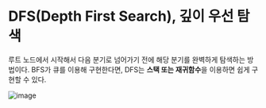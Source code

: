 # DFS(Depth First Search), 깊이 우선 탐색
루트 노드에서 시작해서 다음 분기로 넘어가기 전에 해당 분기를 완벽하게 탐색하는 방법이다. BFS가 큐를 이용해 구현한다면, DFS는 <b>스택 또는 재귀함수</b>을 이용하면 쉽게 구현할 수 있다. 

![image](https://user-images.githubusercontent.com/74875490/171972003-0b834728-8a73-4bc9-96ec-9c8e7aeeed5a.png)
